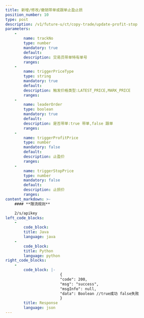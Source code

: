 ```yaml
---
title: 新增/修改/撤销带单或跟单止盈止损
position_number: 10
type: post
description: /v1/future-u/ct/copy-trade/update-profit-stop
parameters:
    -
        name: trackNo
        type: number
        mandatory: true
        default:
        description: 交易员带单特有单号
        ranges:
    -
        name: triggerPriceType
        type: string
        mandatory: true
        default:
        description: 触发价格类型:LATEST_PRICE,MARK_PRICE
        ranges:
    -
        name: leaderOrder
        type: boolean
        mandatory: true
        default:
        description: 是否带单:true 带单,false 跟单
        ranges:
    - 
        name: triggerProfitPrice
        type: number
        mandatory: false
        default:
        description: 止盈价
        ranges:
    - 
        name: triggerStopPrice
        type: number
        mandatory: false
        default:
        description: 止损价
        ranges:
content_markdown: >-
    #### **限流规则**

    2/s/apikey
left_code_blocks:
    - 
        code_block:
        title: Java
        language: java
    - 
        code_block:
        title: Python
        language: python
right_code_blocks:
    - 
        code_block: |-
                        {
                        "code": 200,
                        "msg": "success",
                        "msgInfo": null,
                        "data": Boolean //true成功 false失败
                        }
        title: Response
        language: json
---
```

